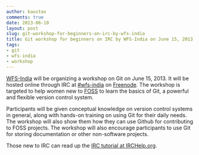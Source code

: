 ```yaml
---
author: kaustav
comments: true
date: 2013-06-10
layout: post
slug: git-workshop-for-beginners-on-irc-by-wfs-india
title: Git workshop for beginners on IRC by WFS-India on June 15, 2013
tags:
- git
- wfs-india
- workshop
---
```


[WFS-India](http://www.wfs-india.org) will be organizing a workshop on Git on June 15, 2013. It will be hosted online through IRC at [#wfs-india](https://webchat.freenode.net/?channels=wfs-india) on [Freenode](http://www.freenode.net). The workshop is targeted to help women new to [FOSS](http://en.wikipedia.org/wiki/Free_and_open-source_software) to learn the basics of Git, a powerful and flexible version control system.<!-- more -->

Participants will be given conceptual knowledge on version control systems in general, along with hands-on training on using Git for their daily needs. The workshop will also show them how they can use Github for contributing to FOSS projects. The workshop will also encourage participants to use Git for storing documentation or other non-software projects.

Those new to IRC can read up the [IRC tutorial at IRCHelp.org](http://www.irchelp.org/irchelp/irctutorial.html).

